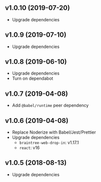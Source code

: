 ## v1.0.10 (2019-07-20)

- Upgrade dependencies

## v1.0.9 (2019-07-10)

- Upgrade dependencies

## v1.0.8 (2019-06-10)

- Upgrade dependencies
- Turn on dependabot

## v1.0.7 (2019-04-08)

- Add `@babel/runtime` peer dependency

## v1.0.6 (2019-04-08)

- Replace Noderize with Babel/Jest/Prettier
- Upgrade dependencies
  - `braintree-web-drop-in`: v1.17.1
  - `react`: v16

## v1.0.5 (2018-08-13)

- Upgrade dependencies
